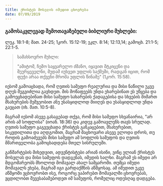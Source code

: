```yaml
---
title: ქრისტეს მოსვლის იმედით ცხოვრება
date: 07/09/2019
---
```


<h3 class="ka_geo">  გამოსაკვლევად შემოთავაზებული ბიბლიური მუხლები: </h3>  ლუკ. 18:1-8; მათ. 24-25; 1კორ. 15:12-19; ეკლ. 8:14; 12:13,14; გამოცხ. 21:1-5; 22:1-5.

> <p>სამახსოვრო  მუხლი:</p> 
>  "ამიტომ, ჩემო საყვარელო ძმანო, იყავით მტკიცენი და შეურყეველნი, მუდამ იუხვეთ უფლის საქმეში, რადგან იცით, რომ ფუჭი არაა თქვენი შრომა უფლის წინაშე" (1კორ. 15:58).

იესომ გამოაცხადა, რომ ღვთის სამეფო რეალურია და მისი ნაწილი უკვე დღეს შეგვიძლია გავხდეთ. მის მოწაფეებს უნდა ეხარებინათ ეს უწყება და გამოეცხადებინათ მისი სამეფო სახარების ქადაგებისა და სხვების მიმართ მსახურების მეშვეობით ანუ უსასყიდლოდ მიიღეს და უსასყიდლოდ უნდა გაეცათ (იხ. მათ. 10:5-8).

მაგრამ იესომ ასევე გასაგებად თქვა, რომ მისი სამეფო სხვანაირია, "არ არის ამ სოფლისა" (იოან. 18:36) და კიდევ გამოავლენს თავს სრულად. ღვთის სამეფო გაგვეცხადა ქრისტეს განკაცებით, მსახურებით, სიკვდილითა და აღდგომით, მაგრამ მაცხოვარი ასევე ელოდა დროს, თუ როდის გამოაძევებს მისი სამეფო ამ სოფლის სამეფოს და ღვთის მმართველობა გამოცხადდება მთელ სისრულეში.

განმარტების მიხედვით, ადვენტისტები არიან ისინი, ვინც ელიან ქრისტეს მოსვლას და მისი სამეფოს დადგენას, იმედის ხალხი. მაგრამ ეს იმედი არ მდგომარეობს მხოლოდ მომავალ ახალ სამყაროში. თუმცა იმედი მომავალს ეხება, მაგრამ იგი გარდაქმნის აწმყოსაც. ამ იმედით უკვე აწმყოში ვცხოვრობთ ისე, როგორც ვაპირებთ მომავალში ცხოვრებას, ვცდილობთ შევესაბამებოდეთ იმ სამეფოს, რომელიც ოდესღაც დადგება.